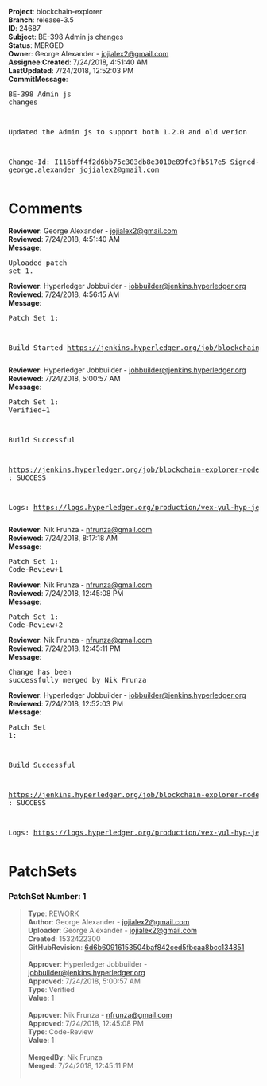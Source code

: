 <strong>Project</strong>: blockchain-explorer</br><strong>Branch</strong>: release-3.5<br><strong>ID</strong>: 24687<br><strong>Subject</strong>: BE-398 Admin js changes<br><strong>Status</strong>: MERGED<br><strong>Owner</strong>: George Alexander - jojialex2@gmail.com<br><strong>Assignee</strong>:<strong>Created</strong>: 7/24/2018, 4:51:40 AM<br><strong>LastUpdated</strong>: 7/24/2018, 12:52:03 PM<br><strong>CommitMessage</strong>:<br><pre>BE-398 Admin js changes

Updated the Admin js to support both 1.2.0 and old verion

Change-Id: I116bff4f2d6bb75c303db8e3010e89fc3fb517e5
Signed-off-by: george.alexander <jojialex2@gmail.com>
</pre><h1>Comments</h1><strong>Reviewer</strong>: George Alexander - jojialex2@gmail.com<br><strong>Reviewed</strong>: 7/24/2018, 4:51:40 AM<br><strong>Message</strong>: <pre>Uploaded patch set 1.</pre><strong>Reviewer</strong>: Hyperledger Jobbuilder - jobbuilder@jenkins.hyperledger.org<br><strong>Reviewed</strong>: 7/24/2018, 4:56:15 AM<br><strong>Message</strong>: <pre>Patch Set 1:

Build Started https://jenkins.hyperledger.org/job/blockchain-explorer-node6-verify-x86_64/329/</pre><strong>Reviewer</strong>: Hyperledger Jobbuilder - jobbuilder@jenkins.hyperledger.org<br><strong>Reviewed</strong>: 7/24/2018, 5:00:57 AM<br><strong>Message</strong>: <pre>Patch Set 1: Verified+1

Build Successful 

https://jenkins.hyperledger.org/job/blockchain-explorer-node6-verify-x86_64/329/ : SUCCESS

Logs: https://logs.hyperledger.org/production/vex-yul-hyp-jenkins-3/blockchain-explorer-node6-verify-x86_64/329</pre><strong>Reviewer</strong>: Nik Frunza - nfrunza@gmail.com<br><strong>Reviewed</strong>: 7/24/2018, 8:17:18 AM<br><strong>Message</strong>: <pre>Patch Set 1: Code-Review+1</pre><strong>Reviewer</strong>: Nik Frunza - nfrunza@gmail.com<br><strong>Reviewed</strong>: 7/24/2018, 12:45:08 PM<br><strong>Message</strong>: <pre>Patch Set 1: Code-Review+2</pre><strong>Reviewer</strong>: Nik Frunza - nfrunza@gmail.com<br><strong>Reviewed</strong>: 7/24/2018, 12:45:11 PM<br><strong>Message</strong>: <pre>Change has been successfully merged by Nik Frunza</pre><strong>Reviewer</strong>: Hyperledger Jobbuilder - jobbuilder@jenkins.hyperledger.org<br><strong>Reviewed</strong>: 7/24/2018, 12:52:03 PM<br><strong>Message</strong>: <pre>Patch Set 1:

Build Successful 

https://jenkins.hyperledger.org/job/blockchain-explorer-node6-merge-x86_64/185/ : SUCCESS

Logs: https://logs.hyperledger.org/production/vex-yul-hyp-jenkins-3/blockchain-explorer-node6-merge-x86_64/185</pre><h1>PatchSets</h1><h3>PatchSet Number: 1</h3><blockquote><strong>Type</strong>: REWORK<br><strong>Author</strong>: George Alexander - jojialex2@gmail.com<br><strong>Uploader</strong>: George Alexander - jojialex2@gmail.com<br><strong>Created</strong>: 1532422300<br><strong>GitHubRevision</strong>: [6d6b60916153504baf842ced5fbcaa8bcc134851](https://github.com/hyperledger/blockchain-explorer/commit/6d6b60916153504baf842ced5fbcaa8bcc134851)<br><br><strong>Approver</strong>: Hyperledger Jobbuilder - jobbuilder@jenkins.hyperledger.org<br><strong>Approved</strong>: 7/24/2018, 5:00:57 AM<br><strong>Type</strong>: Verified<br><strong>Value</strong>: 1<br><br><strong>Approver</strong>: Nik Frunza - nfrunza@gmail.com<br><strong>Approved</strong>: 7/24/2018, 12:45:08 PM<br><strong>Type</strong>: Code-Review<br><strong>Value</strong>: 1<br><br><strong>MergedBy</strong>: Nik Frunza<br><strong>Merged</strong>: 7/24/2018, 12:45:11 PM<br><br></blockquote>